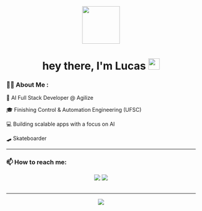 <div id="header" align="center">
<img src="https://media0.giphy.com/media/v1.Y2lkPTc5MGI3NjExNHdwaHd5cGNydG11ZjR4b3ZubWNibGd3cTlnMDhheDhjaHkwZnZpbyZlcD12MV9pbnRlcm5hbF9naWZfYnlfaWQmY3Q9Zw/xoicctrOv5aGw6mCZi/giphy.gif" width=100/>
</div>
<h1 align="center">
  hey there, I'm Lucas
  <img src="https://media.giphy.com/media/hvRJCLFzcasrR4ia7z/giphy.gif" width="30px"/>
</h1>

### :man_technologist: About Me :
<div>
  <p>🚀 AI Full Stack Developer @ Agilize</p>  
  <p>🎓 Finishing Control & Automation Engineering (UFSC)</p>  
  <p>💻 Building scalable apps with a focus on AI</p>  
  <p>🛹 Skateboarder</p>  
</div>

---

### :mailbox: How to reach me:
<div align="center">
  <a href = "mailto:borgesbfx@gmail.com"><img src="https://img.shields.io/badge/-Gmail-%23333?style=for-the-badge&logo=gmail&logoColor=white" target="_blank"></a>
  <a href="https://www.linkedin.com/in/lucasbfx/" target="_blank"><img src="https://img.shields.io/badge/-LinkedIn-%230077B5?style=for-the-badge&logo=linkedin&logoColor=white" target="_blank"></a> 
</div><br>

---

<div align="center"">
  <div>
  <img src="https://github-readme-stats.vercel.app/api/top-langs/?username=LdeLudwig&layout=compact&theme=vision-friendly-dark" />  
  </div>
</div>
